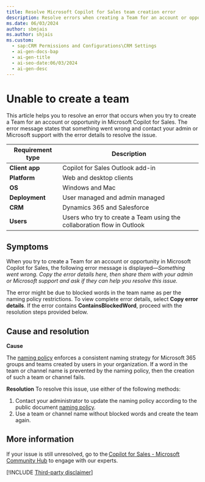 ```yaml
---
title: Resolve Microsoft Copilot for Sales team creation error
description: Resolve errors when creating a Team for an account or opportunity in Microsoft Copilot for Sales due to naming policy restrictions with this guide.
ms.date: 06/03/2024
author: sbmjais
ms.author: shjais
ms.custom:
  - sap:CRM Permissions and Configurations\CRM Settings
  - ai-gen-docs-bap
  - ai-gen-title
  - ai-seo-date:06/03/2024
  - ai-gen-desc
---
```

# Unable to create a team

This article helps you to resolve an error that occurs when you try to create a Team for an account or opportunity in Microsoft Copilot for Sales. The error message states that something went wrong and contact your admin or Microsoft support with the error details to resolve the issue.  

| Requirement type |Description |
|------------------|------------|
|**Client app** | Copilot for Sales Outlook add-in |
|**Platform** | Web and desktop clients |
|**OS** | Windows and Mac |
|**Deployment** | User managed and admin managed |
|**CRM** | Dynamics 365 and Salesforce |
|**Users** | Users who try to create a Team using the collaboration flow in Outlook |

## Symptoms

When you try to create a Team for an account or opportunity in Microsoft Copilot for Sales, the following error message is displayed—*Something went wrong. Copy the error details here, then share them with your admin or Microsoft support and ask if they can help you resolve this issue.*

The error might be due to blocked words in the team name as per the naming policy restrictions. To view complete error details, select **Copy error details**. If the error contains **ContainsBlockedWord**, proceed with the resolution steps provided below.  

## Cause and resolution

**Cause**  

The [naming policy](/microsoft-365/solutions/groups-naming-policy?view=o365-worldwide) enforces a consistent naming strategy for Microsoft 365 groups and teams created by users in your organization. If a word in the team or channel name is prevented by the naming policy, then the creation of such a team or channel fails.

**Resolution**
To resolve this issue, use either of the following methods:  

1. Contact your administrator to update the naming policy according to the public document [naming policy](/microsoft-365/solutions/groups-naming-policy?view=o365-worldwide).
1. Use a team or channel name without blocked words and create the team again.



## More information

If your issue is still unresolved, go to the [Copilot for Sales - Microsoft Community Hub](https://techcommunity.microsoft.com/t5/viva-sales/bd-p/VivaSales) to engage with our experts.

[!INCLUDE [Third-party disclaimer](../../includes/third-party-disclaimer.md)]
